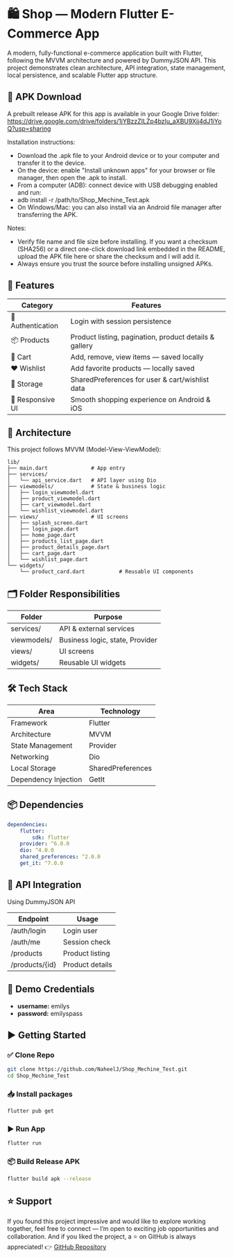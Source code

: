 # 🛍️ Shop — Modern Flutter E-Commerce App

A modern, fully-functional e-commerce application built with Flutter, following the MVVM architecture and powered by DummyJSON API. This project demonstrates clean architecture, API integration, state management, local persistence, and scalable Flutter app structure.

## 📱 APK Download

A prebuilt release APK for this app is available in your Google Drive folder:  
https://drive.google.com/drive/folders/1jYBzzZILZp4bzIu_aXBU9Xjj4dJ1iYoQ?usp=sharing

Installation instructions:
- Download the .apk file to your Android device or to your computer and transfer it to the device.
- On the device: enable "Install unknown apps" for your browser or file manager, then open the .apk to install.
- From a computer (ADB): connect device with USB debugging enabled and run:
- adb install -r /path/to/Shop_Mechine_Test.apk
- On Windows/Mac: you can also install via an Android file manager after transferring the APK.

Notes:
- Verify file name and file size before installing. If you want a checksum (SHA256) or a direct one-click download link embedded in the README, upload the APK file here or share the checksum and I will add it.
- Always ensure you trust the source before installing unsigned APKs.

## 🚀 Features

| Category          | Features                                           |
|-------------------|----------------------------------------------------|
| 👤 Authentication  | Login with session persistence                     |
| 📦 Products        | Product listing, pagination, product details & gallery |
| 🛒 Cart           | Add, remove, view items — saved locally           |
| ❤️ Wishlist       | Add favorite products — locally saved              |
| 💾 Storage        | SharedPreferences for user & cart/wishlist data   |
| 📱 Responsive UI  | Smooth shopping experience on Android & iOS       |

## 🧠 Architecture

This project follows MVVM (Model-View-ViewModel):

```
lib/
├── main.dart              # App entry
├── services/
│   └── api_service.dart   # API layer using Dio
├── viewmodels/            # State & business logic
│   ├── login_viewmodel.dart
│   ├── product_viewmodel.dart
│   ├── cart_viewmodel.dart
│   └── wishlist_viewmodel.dart
├── views/                 # UI screens
│   ├── splash_screen.dart
│   ├── login_page.dart
│   ├── home_page.dart
│   ├── products_list_page.dart
│   ├── product_details_page.dart
│   ├── cart_page.dart
│   └── wishlist_page.dart
└── widgets/    
    └── product_card.dart           # Reusable UI components
```

## 🗂️ Folder Responsibilities

| Folder        | Purpose                              |
|---------------|--------------------------------------|
| services/     | API & external services              |
| viewmodels/   | Business logic, state, Provider      |
| views/        | UI screens                           |
| widgets/      | Reusable UI widgets                  |

## 🛠️ Tech Stack

| Area                | Technology        |
|---------------------|-------------------|
| Framework           | Flutter           |
| Architecture        | MVVM              |
| State Management    | Provider          |
| Networking          | Dio               |
| Local Storage       | SharedPreferences  |
| Dependency Injection | GetIt             |

## 📦 Dependencies

```yaml
dependencies:
    flutter:
        sdk: flutter
    provider: ^6.0.0
    dio: ^4.0.0
    shared_preferences: ^2.0.0
    get_it: ^7.0.0
```

## 🔗 API Integration

Using DummyJSON API

| Endpoint           | Usage                |
|--------------------|----------------------|
| /auth/login        | Login user           |
| /auth/me           | Session check        |
| /products          | Product listing      |
| /products/{id}     | Product details      |

## 🧪 Demo Credentials

- **username:** emilys
- **password:** emilyspass

## ▶️ Getting Started

### ✅ Clone Repo

```bash
git clone https://github.com/NaheelJ/Shop_Mechine_Test.git
cd Shop_Mechine_Test
```

### 📥 Install packages

```bash
flutter pub get
```

### ▶️ Run App

```bash
flutter run
```

### 📦 Build Release APK

```bash
flutter build apk --release
```

## ⭐ Support

If you found this project impressive and would like to explore working together, feel free to connect — I’m open to exciting job opportunities and collaboration. 
And if you liked the project, a ⭐ on GitHub is always appreciated!
👉 [GitHub Repository](https://github.com/NaheelJ/Shop_Mechine_Test.git)  